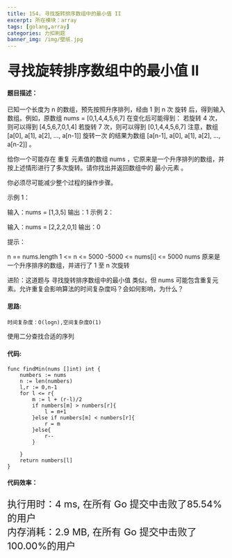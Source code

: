 ```yaml
---
title: 154. 寻找旋转排序数组中的最小值 II
excerpt: 所在模块：array
tags: [golang,array]
categories: 力扣刷题
banner_img: /img/壁纸.jpg
---
```


### <font size=6px>寻找旋转排序数组中的最小值 II</font>

#### 题目描述：

已知一个长度为 n 的数组，预先按照升序排列，经由 1 到 n 次 旋转 后，得到输入数组。例如，原数组 nums = [0,1,4,4,5,6,7] 在变化后可能得到：
若旋转 4 次，则可以得到 [4,5,6,7,0,1,4]
若旋转 7 次，则可以得到 [0,1,4,4,5,6,7]
注意，数组 [a[0], a[1], a[2], ..., a[n-1]] 旋转一次 的结果为数组 [a[n-1], a[0], a[1], a[2], ..., a[n-2]] 。

给你一个可能存在 重复 元素值的数组 nums ，它原来是一个升序排列的数组，并按上述情形进行了多次旋转。请你找出并返回数组中的 最小元素 。

你必须尽可能减少整个过程的操作步骤。

 

示例 1：

输入：nums = [1,3,5]
输出：1
示例 2：

输入：nums = [2,2,2,0,1]
输出：0


提示：

n == nums.length
1 <= n <= 5000
-5000 <= nums[i] <= 5000
nums 原来是一个升序排序的数组，并进行了 1 至 n 次旋转


进阶：这道题与 寻找旋转排序数组中的最小值 类似，但 nums 可能包含重复元素。允许重复会影响算法的时间复杂度吗？会如何影响，为什么？

#### 思路:

```
时间复杂度：O(logn),空间复杂度O(1)
```

使用二分查找合适的序列

#### 代码:

```golang
func findMin(nums []int) int {
    numbers := nums
    n := len(numbers)
    l,r := 0,n-1
    for l <= r{
        m := l + (r-l)/2
        if numbers[m] > numbers[r]{
            l = m+1
        }else if numbers[m] < numbers[r]{
            r = m
        }else{
            r--
        }
        
    }
    return numbers[l]
}

```

#### 代码效率：

<p class="note note-primary"; style="font-size:22px">
   执行用时：4 ms, 在所有 Go 提交中击败了85.54%的用户<br>
   内存消耗：2.9 MB, 在所有 Go 提交中击败了100.00%的用户
</p>



